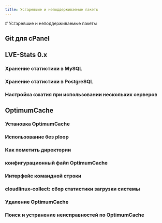 ```yaml
---
title: Устаревшие и неподдерживаемые пакеты
---
```

<gtranslate-io>
# Устаревшие и неподдерживаемые пакеты

## Git для cPanel

## LVE-Stats 0.x

### Хранение статистики в MySQL

### Хранение статистики в PostgreSQL

### Настройка сжатия при использовании нескольких серверов

## OptimumCache

### Установка OptimumCache

### Использование без ploop

### Как пометить директории

### конфигурационный файл OptimumCache

### Интерфейс командной строки

### cloudlinux-collect: сбор статистики загрузки системы

### Удаление OptimumCache

### Поиск и устранение неисправностей по OptimumCache
</gtranslate-io>
